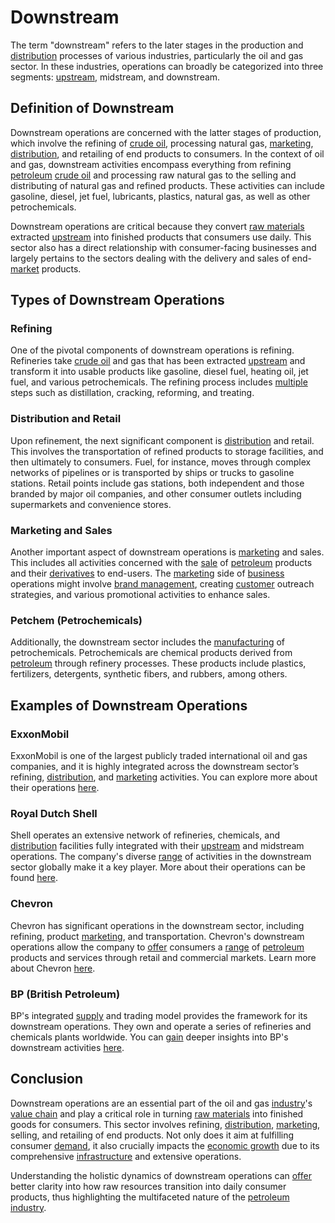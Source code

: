 # Downstream

The term "downstream" refers to the later stages in the production and [distribution](../d/distribution.md) processes of various industries, particularly the oil and gas sector. In these industries, operations can broadly be categorized into three segments: [upstream](../u/upstream.md), midstream, and downstream. 

## Definition of Downstream

Downstream operations are concerned with the latter stages of production, which involve the refining of [crude oil](../c/crude_oil.md), processing natural gas, [marketing](../m/marketing.md), [distribution](../d/distribution.md), and retailing of end products to consumers. In the context of oil and gas, downstream activities encompass everything from refining [petroleum](../p/petroleum.md) [crude oil](../c/crude_oil.md) and processing raw natural gas to the selling and distributing of natural gas and refined products. These activities can include gasoline, diesel, jet fuel, lubricants, plastics, natural gas, as well as other petrochemicals.

Downstream operations are critical because they convert [raw materials](../r/raw_materials.md) extracted [upstream](../u/upstream.md) into finished products that consumers use daily. This sector also has a direct relationship with consumer-facing businesses and largely pertains to the sectors dealing with the delivery and sales of end-[market](../m/market.md) products.

## Types of Downstream Operations

### Refining

One of the pivotal components of downstream operations is refining. Refineries take [crude oil](../c/crude_oil.md) and gas that has been extracted [upstream](../u/upstream.md) and transform it into usable products like gasoline, diesel fuel, heating oil, jet fuel, and various petrochemicals. The refining process includes [multiple](../m/multiple.md) steps such as distillation, cracking, reforming, and treating.

### Distribution and Retail

Upon refinement, the next significant component is [distribution](../d/distribution.md) and retail. This involves the transportation of refined products to storage facilities, and then ultimately to consumers. Fuel, for instance, moves through complex networks of pipelines or is transported by ships or trucks to gasoline stations. Retail points include gas stations, both independent and those branded by major oil companies, and other consumer outlets including supermarkets and convenience stores.

### Marketing and Sales

Another important aspect of downstream operations is [marketing](../m/marketing.md) and sales. This includes all activities concerned with the [sale](../s/sale.md) of [petroleum](../p/petroleum.md) products and their [derivatives](../d/derivatives.md) to end-users. The [marketing](../m/marketing.md) side of [business](../b/business.md) operations might involve [brand management](../b/brand_management.md), creating [customer](../c/customer.md) outreach strategies, and various promotional activities to enhance sales.

### Petchem (Petrochemicals)

Additionally, the downstream sector includes the [manufacturing](../m/manufacturing.md) of petrochemicals. Petrochemicals are chemical products derived from [petroleum](../p/petroleum.md) through refinery processes. These products include plastics, fertilizers, detergents, synthetic fibers, and rubbers, among others.

## Examples of Downstream Operations

### ExxonMobil

ExxonMobil is one of the largest publicly traded international oil and gas companies, and it is highly integrated across the downstream sector’s refining, [distribution](../d/distribution.md), and [marketing](../m/marketing.md) activities. You can explore more about their operations [here](https://corporate.exxonmobil.com/).

### Royal Dutch Shell

Shell operates an extensive network of refineries, chemicals, and [distribution](../d/distribution.md) facilities fully integrated with their [upstream](../u/upstream.md) and midstream operations. The company's diverse [range](../r/range.md) of activities in the downstream sector globally make it a key player. More about their operations can be found [here](https://www.shell.com/).

### Chevron

Chevron has significant operations in the downstream sector, including refining, product [marketing](../m/marketing.md), and transportation. Chevron's downstream operations allow the company to [offer](../o/offer.md) consumers a [range](../r/range.md) of [petroleum](../p/petroleum.md) products and services through retail and commercial markets. Learn more about Chevron [here](https://www.chevron.com/).

### BP (British Petroleum)

BP's integrated [supply](../s/supply.md) and trading model provides the framework for its downstream operations. They own and operate a series of refineries and chemicals plants worldwide. You can [gain](../g/gain.md) deeper insights into BP's downstream activities [here](https://www.bp.com/).

## Conclusion

Downstream operations are an essential part of the oil and gas [industry](../i/industry.md)'s [value chain](../v/value_chain.md) and play a critical role in turning [raw materials](../r/raw_materials.md) into finished goods for consumers. This sector involves refining, [distribution](../d/distribution.md), [marketing](../m/marketing.md), selling, and retailing of end products. Not only does it aim at fulfilling consumer [demand](../d/demand.md), it also crucially impacts the [economic growth](../e/economic_growth.md) due to its comprehensive [infrastructure](../i/infrastructure.md) and extensive operations.

Understanding the holistic dynamics of downstream operations can [offer](../o/offer.md) better clarity into how raw resources transition into daily consumer products, thus highlighting the multifaceted nature of the [petroleum](../p/petroleum.md) [industry](../i/industry.md).
